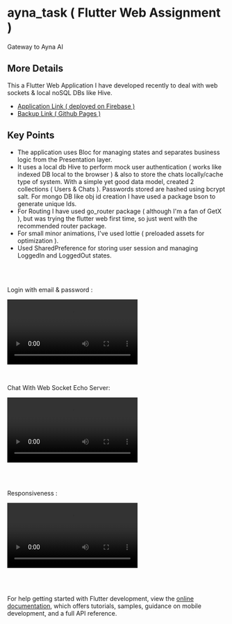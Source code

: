 # ayna_task ( Flutter Web Assignment )

Gateway to Ayna AI

## More Details

This a Flutter Web Application I have developed recently to deal with web sockets & local noSQL DBs like Hive.


- [ Application Link ( deployed on Firebase )](https://ayna-assignment-auro.web.app/)
- [ Backup Link ( Github Pages )](https://auro-dev.github.io/)


## Key Points
- The application uses Bloc for managing states and separates business logic from the Presentation layer.
- It uses a local db Hive to perform mock user authentication ( works like indexed DB local to the browser ) & also to store the chats locally/cache type of system. With a simple yet good data model, created 2 collections ( Users & Chats ). Passwords stored are hashed using bcrypt salt. For mongo DB like obj id creation I have used a package bson to generate unique Ids.
- For Routing I have used go_router package ( although I'm a fan of GetX ), but was trying the flutter web first time, so just went with the recommended router package.
- For small minor animations, I've used lottie ( preloaded assets for optimization ).
- Used SharedPreference for storing user session and managing LoggedIn and LoggedOut states.








</br>
</br>

Login with email & password :

<video src="https://github.com/anon-000/ayna-task/assets/52295426/f146389b-2aad-4396-bebc-53593a112a1a"></video>

</br>

Chat With Web Socket Echo Server:

<video src="https://github.com/anon-000/ayna-task/assets/52295426/ea15106f-0ad7-4ba6-bc39-bdb5353fbbec"></video>

</br>
</br>

Responsiveness :

<video src="https://github.com/anon-000/ayna-task/assets/52295426/c7bc41b9-a420-436c-affb-9b5500290ffe"></video>

</br>
</br>






For help getting started with Flutter development, view the
[online documentation](https://docs.flutter.dev/), which offers tutorials,
samples, guidance on mobile development, and a full API reference.
